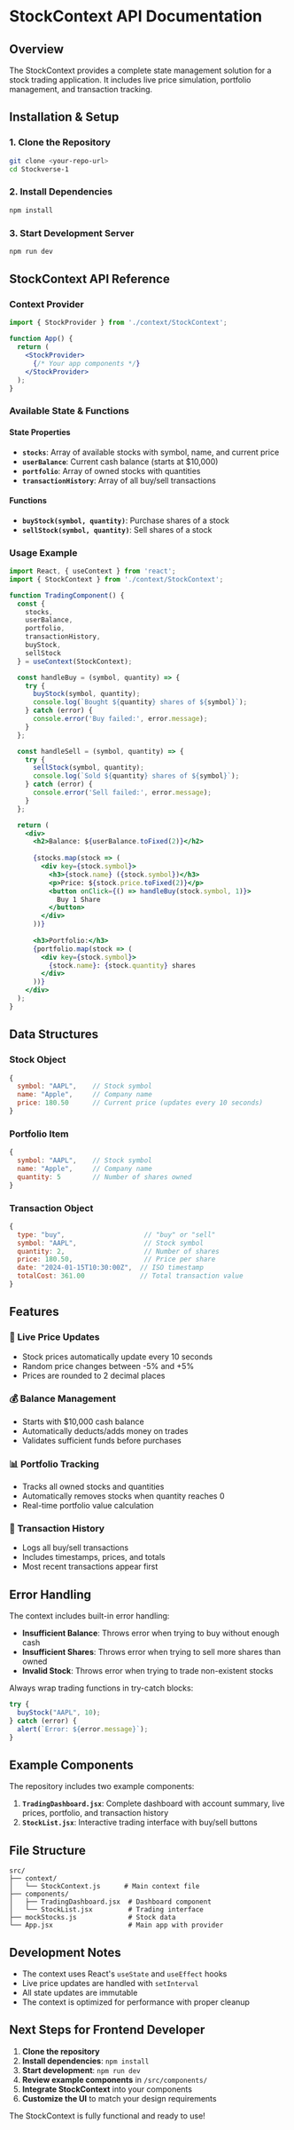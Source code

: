 # StockContext API Documentation

## Overview
The StockContext provides a complete state management solution for a stock trading application. It includes live price simulation, portfolio management, and transaction tracking.

## Installation & Setup

### 1. Clone the Repository
```bash
git clone <your-repo-url>
cd Stockverse-1
```

### 2. Install Dependencies
```bash
npm install
```

### 3. Start Development Server
```bash
npm run dev
```

## StockContext API Reference

### Context Provider
```jsx
import { StockProvider } from './context/StockContext';

function App() {
  return (
    <StockProvider>
      {/* Your app components */}
    </StockProvider>
  );
}
```

### Available State & Functions

#### State Properties
- **`stocks`**: Array of available stocks with symbol, name, and current price
- **`userBalance`**: Current cash balance (starts at $10,000)
- **`portfolio`**: Array of owned stocks with quantities
- **`transactionHistory`**: Array of all buy/sell transactions

#### Functions
- **`buyStock(symbol, quantity)`**: Purchase shares of a stock
- **`sellStock(symbol, quantity)`**: Sell shares of a stock

### Usage Example

```jsx
import React, { useContext } from 'react';
import { StockContext } from './context/StockContext';

function TradingComponent() {
  const { 
    stocks, 
    userBalance, 
    portfolio, 
    transactionHistory,
    buyStock, 
    sellStock 
  } = useContext(StockContext);

  const handleBuy = (symbol, quantity) => {
    try {
      buyStock(symbol, quantity);
      console.log(`Bought ${quantity} shares of ${symbol}`);
    } catch (error) {
      console.error('Buy failed:', error.message);
    }
  };

  const handleSell = (symbol, quantity) => {
    try {
      sellStock(symbol, quantity);
      console.log(`Sold ${quantity} shares of ${symbol}`);
    } catch (error) {
      console.error('Sell failed:', error.message);
    }
  };

  return (
    <div>
      <h2>Balance: ${userBalance.toFixed(2)}</h2>
      
      {stocks.map(stock => (
        <div key={stock.symbol}>
          <h3>{stock.name} ({stock.symbol})</h3>
          <p>Price: ${stock.price.toFixed(2)}</p>
          <button onClick={() => handleBuy(stock.symbol, 1)}>
            Buy 1 Share
          </button>
        </div>
      ))}
      
      <h3>Portfolio:</h3>
      {portfolio.map(stock => (
        <div key={stock.symbol}>
          {stock.name}: {stock.quantity} shares
        </div>
      ))}
    </div>
  );
}
```

## Data Structures

### Stock Object
```javascript
{
  symbol: "AAPL",    // Stock symbol
  name: "Apple",     // Company name
  price: 180.50      // Current price (updates every 10 seconds)
}
```

### Portfolio Item
```javascript
{
  symbol: "AAPL",    // Stock symbol
  name: "Apple",     // Company name
  quantity: 5        // Number of shares owned
}
```

### Transaction Object
```javascript
{
  type: "buy",                    // "buy" or "sell"
  symbol: "AAPL",                 // Stock symbol
  quantity: 2,                    // Number of shares
  price: 180.50,                  // Price per share
  date: "2024-01-15T10:30:00Z",  // ISO timestamp
  totalCost: 361.00              // Total transaction value
}
```

## Features

### 🔄 Live Price Updates
- Stock prices automatically update every 10 seconds
- Random price changes between -5% and +5%
- Prices are rounded to 2 decimal places

### 💰 Balance Management
- Starts with $10,000 cash balance
- Automatically deducts/adds money on trades
- Validates sufficient funds before purchases

### 📊 Portfolio Tracking
- Tracks all owned stocks and quantities
- Automatically removes stocks when quantity reaches 0
- Real-time portfolio value calculation

### 📝 Transaction History
- Logs all buy/sell transactions
- Includes timestamps, prices, and totals
- Most recent transactions appear first

## Error Handling

The context includes built-in error handling:

- **Insufficient Balance**: Throws error when trying to buy without enough cash
- **Insufficient Shares**: Throws error when trying to sell more shares than owned
- **Invalid Stock**: Throws error when trying to trade non-existent stocks

Always wrap trading functions in try-catch blocks:

```jsx
try {
  buyStock("AAPL", 10);
} catch (error) {
  alert(`Error: ${error.message}`);
}
```

## Example Components

The repository includes two example components:

1. **`TradingDashboard.jsx`**: Complete dashboard with account summary, live prices, portfolio, and transaction history
2. **`StockList.jsx`**: Interactive trading interface with buy/sell buttons

## File Structure
```
src/
├── context/
│   └── StockContext.js      # Main context file
├── components/
│   ├── TradingDashboard.jsx  # Dashboard component
│   └── StockList.jsx         # Trading interface
├── mockStocks.js             # Stock data
└── App.jsx                   # Main app with provider
```

## Development Notes

- The context uses React's `useState` and `useEffect` hooks
- Live price updates are handled with `setInterval`
- All state updates are immutable
- The context is optimized for performance with proper cleanup

## Next Steps for Frontend Developer

1. **Clone the repository**
2. **Install dependencies**: `npm install`
3. **Start development**: `npm run dev`
4. **Review example components** in `/src/components/`
5. **Integrate StockContext** into your components
6. **Customize the UI** to match your design requirements

The StockContext is fully functional and ready to use!
